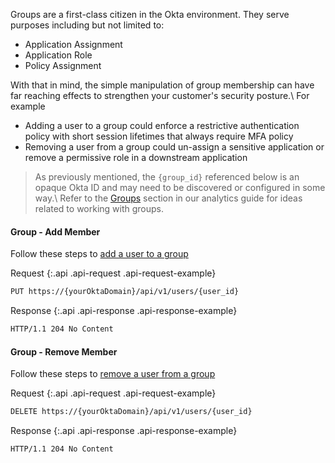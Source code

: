 
Groups are a first-class citizen in the Okta environment. They serve purposes including but not limited to:

+ Application Assignment
+ Application Role
+ Policy Assignment

With that in mind, the simple manipulation of group membership can have far reaching effects to strengthen your customer's security posture.\\
For example

+ Adding a user to a group could enforce a restrictive authentication policy with short session lifetimes that always require MFA policy
+ Removing a user from a group could un-assign a sensitive application or remove a permissive role in a downstream application

> As previously mentioned, the `{group_id}` referenced below is an opaque Okta ID and may need to be discovered or configured in some way.\\
Refer to the [Groups](security-analytics#groups) section in our analytics guide for ideas related to working with groups.

#### Group - Add Member

Follow these steps to [add a user to a group](/docs/api/resources/groups#add-user-to-group)

Request
{:.api .api-request .api-request-example}

```sh
PUT https://{yourOktaDomain}/api/v1/users/{user_id}
```

Response
{:.api .api-response .api-response-example}

```sh
HTTP/1.1 204 No Content
```

#### Group - Remove Member

Follow these steps to [remove a user from a group](/docs/api/resources/groups#remove-user-from-group)

Request
{:.api .api-request .api-request-example}

```sh
DELETE https://{yourOktaDomain}/api/v1/users/{user_id}
```

Response
{:.api .api-response .api-response-example}

```sh
HTTP/1.1 204 No Content
```
